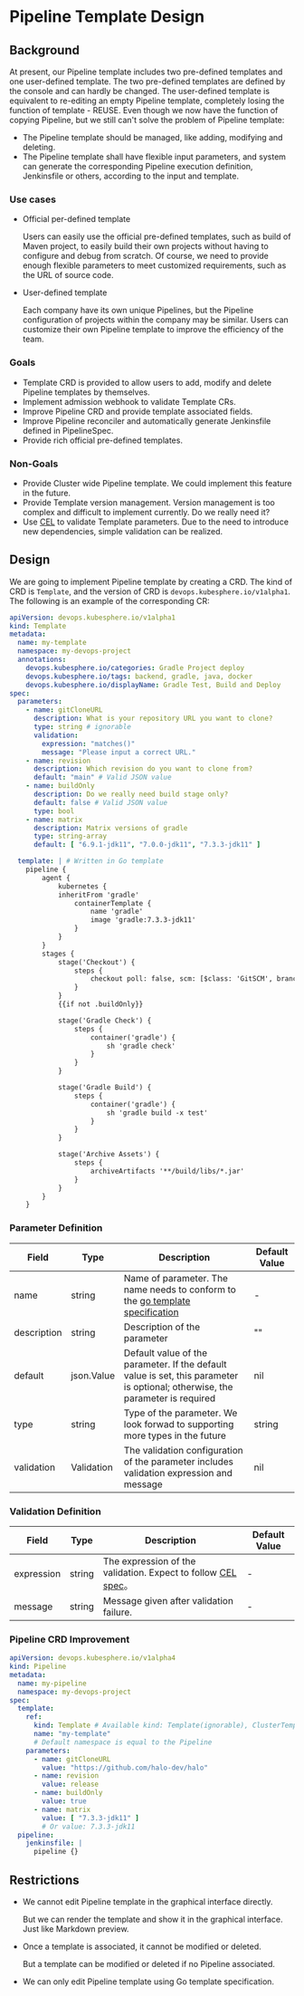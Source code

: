 # Pipeline Template Design

## Background

At present, our Pipeline template includes two pre-defined templates and one user-defined template. The two pre-defined
templates are defined by the console and can hardly be changed. The user-defined template is equivalent to re-editing an
empty Pipeline template, completely losing the function of template - REUSE. Even though we now have the function of
copying Pipeline, but we still can't solve the problem of Pipeline template:

- The Pipeline template should be managed, like adding, modifying and deleting.
- The Pipeline template shall have flexible input parameters, and system can generate the corresponding Pipeline
  execution definition, Jenkinsfile or others, according to the input and template.

### Use cases

- Official per-defined template

  Users can easily use the official pre-defined templates, such as build of Maven project, to easily build their own
  projects without having to configure and debug from scratch. Of course, we need to provide enough flexible parameters
  to meet customized requirements, such as the URL of source code.

- User-defined template

  Each company have its own unique Pipelines, but the Pipeline configuration of projects within the company may be
  similar. Users can customize their own Pipeline template to improve the efficiency of the team.

### Goals

- Template CRD is provided to allow users to add, modify and delete Pipeline templates by themselves.
- Implement admission webhook to validate Template CRs.
- Improve Pipeline CRD and provide template associated fields.
- Improve Pipeline reconciler and automatically generate Jenkinsfile defined in PipelineSpec.
- Provide rich official pre-defined templates.

### Non-Goals

- Provide Cluster wide Pipeline template. We could implement this feature in the future.
- Provide Template version management. Version management is too complex and difficult to implement currently. Do we
  really need it?
- Use [CEL](https://github.com/google/cel-spec) to validate Template parameters. Due to the need to introduce new
  dependencies, simple validation can be realized.

## Design

We are going to implement Pipeline template by creating a CRD. The kind of CRD is `Template`, and the version of CRD
is `devops.kubesphere.io/v1alpha1`. The following is an example of the corresponding CR:

```yaml
apiVersion: devops.kubesphere.io/v1alpha1
kind: Template
metadata:
  name: my-template
  namespace: my-devops-project
  annotations:
    devops.kubesphere.io/categories: Gradle Project deploy
    devops.kubesphere.io/tags: backend, gradle, java, docker
    devops.kubesphere.io/displayName: Gradle Test, Build and Deploy
spec:
  parameters:
    - name: gitCloneURL
      description: What is your repository URL you want to clone?
      type: string # ignorable
      validation:
        expression: "matches()"
        message: "Please input a correct URL."
    - name: revision
      description: Which revision do you want to clone from?
      default: "main" # Valid JSON value
    - name: buildOnly
      description: Do we really need build stage only?
      default: false # Valid JSON value
      type: bool
    - name: matrix
      description: Matrix versions of gradle
      type: string-array
      default: [ "6.9.1-jdk11", "7.0.0-jdk11", "7.3.3-jdk11" ]

  template: | # Written in Go template
    pipeline {
        agent {
            kubernetes {
            inheritFrom 'gradle'
                containerTemplate {
                    name 'gradle'
                    image 'gradle:7.3.3-jdk11'
                }
            }
        }
        stages {
            stage('Checkout') {
                steps {
                    checkout poll: false, scm: [$class: 'GitSCM', branches: [[name: '*/master']], extensions: [[$class: 'CloneOption', depth: 1, noTags: true, reference: '', shallow: true], [$class: 'SubmoduleOption', depth: 1, disableSubmodules: false, parentCredentials: false, recursiveSubmodules: true, reference: '', shallow: true, trackingSubmodules: false]], userRemoteConfigs: [[url: '{{ .params.gitCloneURL }}']]]
                }
            }
            {{if not .buildOnly}}

            stage('Gradle Check') {
                steps {
                    container('gradle') {
                        sh 'gradle check'
                    }
                }
            }

            stage('Gradle Build') {
                steps {
                    container('gradle') {
                        sh 'gradle build -x test'
                    }
                }
            }

            stage('Archive Assets') {
                steps {
                    archiveArtifacts '**/build/libs/*.jar'
                }
            }
        }
    }
```

### Parameter Definition

| Field       | Type       | Description                                                                                                                     | Default Value |
|-------------|------------|---------------------------------------------------------------------------------------------------------------------------------|---------------|
| name        | string     | Name of parameter. The name needs to conform to the [go template specification](https://pkg.go.dev/text/template#hdr-Arguments) | -             |
| description | string     | Description of the parameter                                                                                                    | ""            |
| default     | json.Value | Default value of the parameter. If the default value is set, this parameter is optional; otherwise, the parameter is required   | nil           |
| type        | string     | Type of the parameter. We look forwad to supporting more types in the future                                                    | string        |
| validation  | Validation | The validation configuration of the parameter includes validation expression and message                                        | nil           |

### Validation Definition

| Field      | Type   | Description                                                                                        | Default Value |
|------------|--------|----------------------------------------------------------------------------------------------------|---------------|
| expression | string | The expression of the validation. Expect to follow [CEL spec](https://github.com/google/cel-spec)。 | -             |
| message    | string | Message given after validation failure.                                                            | -             |

### Pipeline CRD Improvement

```yaml
apiVersion: devops.kubesphere.io/v1alpha4
kind: Pipeline
metadata:
  name: my-pipeline
  namespace: my-devops-project
spec:
  template:
    ref:
      kind: Template # Available kind: Template(ignorable), ClusterTemplate
      name: "my-template"
      # Default namespace is equal to the Pipeline
    parameters:
      - name: gitCloneURL
        value: "https://github.com/halo-dev/halo"
      - name: revision
        value: release
      - name: buildOnly
        value: true
      - name: matrix
        value: [ "7.3.3-jdk11" ]
        # Or value: 7.3.3-jdk11
  pipeline:
    jenkinsfile: |
      pipeline {}
```

## Restrictions

- We cannot edit Pipeline template in the graphical interface directly.

  But we can render the template and show it in the graphical interface. Just like Markdown preview.

- Once a template is associated, it cannot be modified or deleted.

  But a template can be modified or deleted if no Pipeline associated.

- We can only edit Pipeline template using Go template specification.
